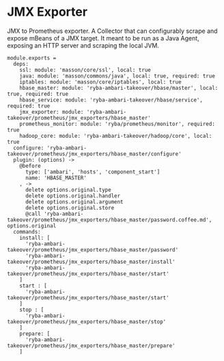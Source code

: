 
# JMX Exporter

JMX to Prometheus exporter.
A Collector that can configurably scrape and expose mBeans of a JMX target. 
It meant to be run as a Java Agent, exposing an HTTP server and scraping the local JVM.

    module.exports =
      deps:
        ssl: module: 'masson/core/ssl', local: true
        java: module: 'masson/commons/java', local: true, required: true
        iptables: module: 'masson/core/iptables', local: true
        hbase_master: module: 'ryba-ambari-takeover/hbase/master', local: true, required: true
        hbase_service: module: 'ryba-ambari-takeover/hbase/service', required: true
        jmx_exporter: module: 'ryba-ambari-takeover/prometheus/jmx_exporters/hbase_master'
        prometheus_monitor: module: 'ryba/prometheus/monitor', required: true
        hadoop_core: module: 'ryba-ambari-takeover/hadoop/core', local: true
      configure: 'ryba-ambari-takeover/prometheus/jmx_exporters/hbase_master/configure'
      plugin: (options) ->
        @before
          type: ['ambari', 'hosts', 'component_start']
          name: 'HBASE_MASTER'
        , ->
          delete options.original.type
          delete options.original.handler
          delete options.original.argument
          delete options.original.store
          @call 'ryba-ambari-takeover/prometheus/jmx_exporters/hbase_master/password.coffee.md', options.original
      commands:
        install: [
          'ryba-ambari-takeover/prometheus/jmx_exporters/hbase_master/password'
          'ryba-ambari-takeover/prometheus/jmx_exporters/hbase_master/install'
          'ryba-ambari-takeover/prometheus/jmx_exporters/hbase_master/start'
        ]
        start : [
          'ryba-ambari-takeover/prometheus/jmx_exporters/hbase_master/start'
        ]
        stop : [
          'ryba-ambari-takeover/prometheus/jmx_exporters/hbase_master/stop'
        ]
        prepare: [
          'ryba-ambari-takeover/prometheus/jmx_exporters/hbase_master/prepare'
        ]
